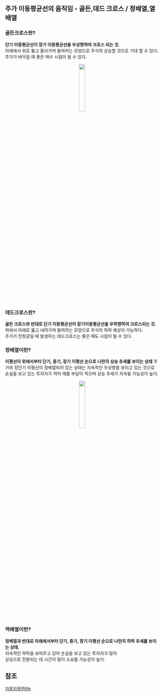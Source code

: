 ## 주가 이동평균선의 움직임 - 골든,데드 크로스 / 정배열,열배열

### 골든크로스란?

**단기 이동평균선이 장기 이동평균선을 우상향하여 크로스 되는 것.** <br />
아래에서 위로 뚫고 올라가며 돌파하는 모양으로 주식의 상승할 것으로 기대 할 수 있다.<br />
주가가 바닥일 때 좋은 매수 시점이 될 수 있다. <br />

<p align = "center"> <img src = "https://t1.daumcdn.net/cfile/tistory/241BD84157B3C4470C" width = 20%> </img></p>

### 데드크로스란?
**골든 크로스와 반대로 단기 이동평균선이 장기이동평균선을 우하향하여 크로스되는 것.**
위에서 아래로 뚫고 내려가며 돌파하는 모양으로 주식의 하락 예상이 가능하다. <br />
주가가 천청권일 때 발생하는 데드크로스는 좋은 매도 시점이 될 수 있다. <br />

### 정배열이란?
**이평선이 위에서부터 단기, 중기, 장기 이평선 순으로 나란히 상승 추세를 보이는 상태**
주가와 장단기 이평선이 정배열되어 있는 상태는 지속적인 우상향을 보이고 있는 것으로 <br />
손실을 보고 있는 투자자가 적어 매물 부담이 적으며 상승 추세가 지속될 가능성이 높다. <br />

<p align = "center"> <img src = "https://t1.daumcdn.net/cfile/tistory/235CEB3E57B3D0A726" width = 20%> </img></p>

### 역배열이란?
**정배열과 반대로 아래에서부터 단기, 중기, 장기 이평선 순으로 나란히 하락 추세를 보이는 상태.** <br />
지속적인 하락을 보여주고 있어 손실을 보고 있는 투자자가 많아 <br />
상승으로 전환되는 데 시간이 많이 소요될 가능성이 높다. <br />

## 참조
[자몽자몽한life](https://wkahd.tistory.com/50?category=569232)
